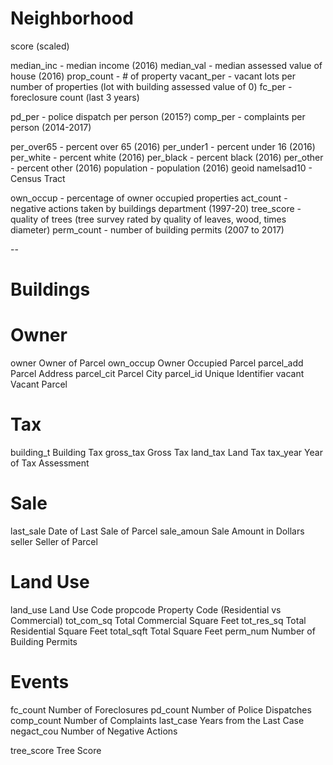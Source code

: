 # Neighborhood


score (scaled)

median_inc - median income (2016)
median_val - median assessed value of house (2016)
prop_count - # of property
vacant_per - vacant lots per number of properties (lot with building assessed value of 0)
fc_per - foreclosure count (last 3 years)

pd_per - police dispatch per person (2015?)
comp_per - complaints per person (2014-2017)


per_over65 - percent over 65 (2016)
per_under1 - percent under 16 (2016)
per_white - percent white (2016)
per_black - percent black (2016)
per_other - percent other (2016)
population - population (2016)
geoid
namelsad10 - Census Tract

own_occup - percentage of owner occupied properties
act_count - negative actions taken by buildings department (1997-20)
tree_score - quality of trees (tree survey rated by quality of leaves, wood, times diameter)
perm_count - number of building permits (2007 to 2017)

--
# Buildings

# Owner
owner	Owner of Parcel
own_occup	Owner Occupied Parcel
parcel_add	Parcel Address
parcel_cit	Parcel City
parcel_id	Unique Identifier
vacant	Vacant Parcel

# Tax
building_t	Building Tax
gross_tax	Gross Tax
land_tax	Land Tax
tax_year	Year of Tax Assessment

# Sale
last_sale	Date of Last Sale of Parcel
sale_amoun	Sale Amount in Dollars
seller	Seller of Parcel

# Land Use
land_use	Land Use Code
propcode	Property Code (Residential vs Commercial)
tot_com_sq	Total Commercial Square Feet
tot_res_sq	Total Residential Square Feet
total_sqft	Total Square Feet
perm_num	Number of Building Permits

# Events
fc_count	Number of Foreclosures
pd_count	Number of Police Dispatches
comp_count	Number of Complaints
last_case	Years from the Last Case
negact_cou	Number of Negative Actions

tree_score	Tree Score
